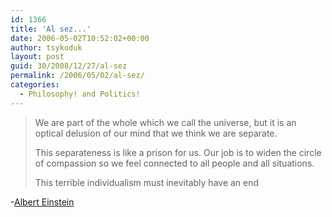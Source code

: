 ```yaml
---
id: 1366
title: 'Al sez...'
date: 2006-05-02T10:52:02+00:00
author: tsykoduk
layout: post
guid: 30/2008/12/27/al-sez
permalink: /2006/05/02/al-sez/
categories:
  - Philosophy! and Politics!
---
```

<blockquote>We are part of the whole which we call the universe, but it is an optical delusion of our mind that we think we are separate.

This separateness is like a prison for us. Our job is to widen the circle of compassion so we feel connected to all people and all situations.


This terrible individualism must inevitably have an end</blockquote>


-<a href="http://en.wikipedia.org/wiki/Albert_Einstein">Albert Einstein</a>